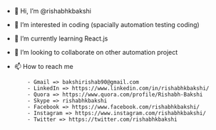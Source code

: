 - 👋 Hi, I’m @rishabhkbakshi
- 👀 I’m interested in coding (spacially automation testing coding)
- 🌱 I’m currently learning React.js
- 💞️ I’m looking to collaborate on other automation project
- 📫 How to reach me
          
          - Gmail => bakshirishab90@gmail.com
          - LinkedIn => https://www.linkedin.com/in/rishabhkbakshi/
          - Quora => https://www.quora.com/profile/Rishabh-Bakshi
          - Skype => rishabhkbakshi
          - Facebook => https://www.facebook.com/rishabhkbakshi/
          - Instagram => https://www.instagram.com/rishabhkbakshi/
          - Twitter => https://twitter.com/rishabhkbakshi
          

<!---
rishabhkbakshi/rishabhkbakshi is a ✨ special ✨ repository because its `README.md` (this file) appears on your GitHub profile.
You can click the Preview link to take a look at your changes.
--->
